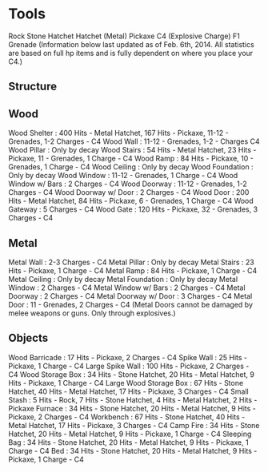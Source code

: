 # Tools

Rock
Stone Hatchet
Hatchet (Metal)
Pickaxe
C4 (Explosive Charge)
F1 Grenade
(Information below last updated as of Feb. 6th, 2014. All statistics are based on full hp items and is fully dependent on where you place your C4.)
## Structure


## Wood

Wood Shelter : 400 Hits - Metal Hatchet, 167 Hits - Pickaxe, 11-12 - Grenades, 1-2 Charges - C4
Wood Wall : 11-12 - Grenades, 1-2 - Charges C4
Wood Pillar : Only by decay
Wood Stairs : 54 Hits - Metal Hatchet, 23 Hits - Pickaxe, 11 - Grenades, 1 Charge - C4
Wood Ramp : 84 Hits - Pickaxe, 10 - Grenades, 1 Charge - C4
Wood Ceiling : Only by decay
Wood Foundation : Only by decay
Wood Window : 11-12 - Grenades, 1 Charge - C4
Wood Window w/ Bars : 2 Charges - C4
Wood Doorway : 11-12 - Grenades, 1-2 Charges - C4
Wood Doorway w/ Door : 2 Charges - C4
Wood Door : 200 Hits - Metal Hatchet, 84 Hits - Pickaxe, 6 - Grenades, 1 Charge - C4
Wood Gateway : 5 Charges - C4
Wood Gate : 120 Hits - Pickaxe, 32 - Grenades, 3 Charges - C4
## Metal

Metal Wall : 2-3 Charges - C4
Metal Pillar : Only by decay
Metal Stairs : 23 Hits - Pickaxe, 1 Charge - C4
Metal Ramp : 84 Hits - Pickaxe, 1 Charge - C4
Metal Ceiling : Only by decay
Metal Foundation : Only by decay
Metal Window : 2 Charges - C4
Metal Window w/ Bars : 2 Charges - C4
Metal Doorway : 2 Charges - C4
Metal Doorway w/ Door : 3 Charges - C4
Metal Door : 11 - Grenades, 2 Charges - C4 (Metal Doors cannot be damaged by melee weapons or guns. Only through explosives.)
## Objects

Wood Barricade : 17 Hits - Pickaxe, 2 Charges - C4
Spike Wall : 25 Hits - Pickaxe, 1 Charge - C4
Large Spike Wall : 100 Hits - Pickaxe, 2 Charges - C4
Wood Storage Box : 34 Hits - Stone Hatchet, 20 Hits - Metal Hatchet, 9 Hits - Pickaxe, 1 Charge - C4
Large Wood Storage Box : 67 Hits - Stone Hatchet, 40 Hits - Metal Hatchet, 17 Hits - Pickaxe, 3 Charges - C4
Small Stash : 5 Hits - Rock, 7 Hits - Stone Hatchet, 4 Hits - Metal Hatchet, 2 Hits - Pickaxe
Furnace : 34 Hits - Stone Hatchet, 20 Hits - Metal Hatchet, 9 Hits - Pickaxe, 2 Charges - C4
Workbench : 67 Hits - Stone Hatchet, 40 Hits - Metal Hatchet, 17 Hits - Pickaxe, 3 Charges - C4
Camp Fire : 34 Hits - Stone Hatchet, 20 Hits - Metal Hatchet, 9 Hits - Pickaxe, 1 Charge - C4
Sleeping Bag : 34 Hits - Stone Hatchet, 20 Hits - Metal Hatchet, 9 Hits - Pickaxe, 1 Charge - C4
Bed : 34 Hits - Stone Hatchet, 20 Hits - Metal Hatchet, 9 Hits - Pickaxe, 1 Charge - C4
